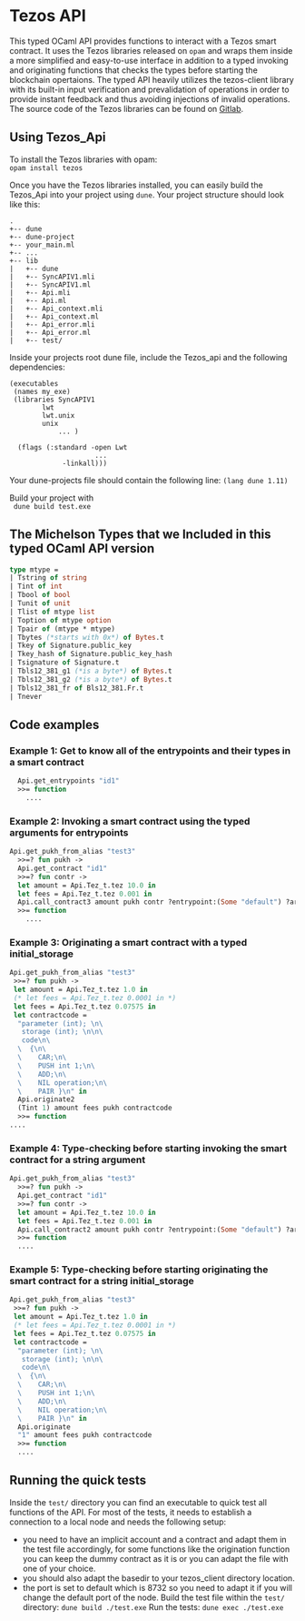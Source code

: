 # Tezos API

This typed OCaml API provides functions to interact with a Tezos smart contract. It uses the Tezos libraries released on ```opam``` and
wraps them inside a more simplified and easy-to-use interface in addition to a typed invoking and originating functions that checks the types before starting the blockchain opertaions. The typed API heavily utilizes the tezos-client library with
its built-in input verification and prevalidation of operations in order to provide instant feedback and thus avoiding injections
of invalid operations.
The source code of the Tezos libraries can be found on [Gitlab](https://gitlab.com/tezos/tezos/).
## Using Tezos_Api
To install the Tezos libraries with opam:  
```opam install tezos```

Once you have the Tezos libraries installed, you can easily build the Tezos_Api into your project using ```dune```. Your project structure should look like this:

```
.  
+-- dune  
+-- dune-project
+-- your_main.ml
+-- ...
+-- lib
|   +-- dune
|   +-- SyncAPIV1.mli
|   +-- SyncAPIV1.ml
|   +-- Api.mli
|   +-- Api.ml
|   +-- Api_context.mli
|   +-- Api_context.ml
|   +-- Api_error.mli
|   +-- Api_error.ml
|   +-- test/
```

Inside your projects root dune file, include the Tezos_api and the following dependencies:
```
(executables
 (names my_exe)
 (libraries SyncAPIV1
 	    lwt
	    lwt.unix
	    unix
            ... )

  (flags (:standard -open Lwt
                     ...
  	 	     -linkall)))
```
Your dune-projects file should contain the following line:
``` (lang dune 1.11) ```

Build your project with  
``` dune build test.exe```
## The Michelson Types that we Included in this typed OCaml API version
```ocaml
type mtype = 
| Tstring of string
| Tint of int 
| Tbool of bool
| Tunit of unit
| Tlist of mtype list
| Toption of mtype option
| Tpair of (mtype * mtype)
| Tbytes (*starts with 0x*) of Bytes.t  
| Tkey of Signature.public_key
| Tkey_hash of Signature.public_key_hash
| Tsignature of Signature.t
| Tbls12_381_g1 (*is a byte*) of Bytes.t
| Tbls12_381_g2 (*is a byte*) of Bytes.t
| Tbls12_381_fr of Bls12_381.Fr.t
| Tnever
```
## Code examples
### Example 1: Get to know all of the entrypoints and their types in a smart contract 
```ocaml
  Api.get_entrypoints "id1"
  >>= function 
    ....
```

### Example 2: Invoking a smart contract using the typed arguments for entrypoints 
```ocaml
Api.get_pukh_from_alias "test3"
  >>=? fun pukh ->
  Api.get_contract "id1"
  >>=? fun contr ->
  let amount = Api.Tez_t.tez 10.0 in
  let fees = Api.Tez_t.tez 0.001 in
  Api.call_contract3 amount pukh contr ?entrypoint:(Some "default") ?arg:(Some (Tstring "xxx")) fees
  >>= function
    ....
```

### Example 3: Originating a smart contract with a typed initial_storage
```ocaml
Api.get_pukh_from_alias "test3"
 >>=? fun pukh ->
 let amount = Api.Tez_t.tez 1.0 in
 (* let fees = Api.Tez_t.tez 0.0001 in *)
 let fees = Api.Tez_t.tez 0.07575 in
 let contractcode = 
  "parameter (int); \n\
   storage (int); \n\n\
   code\n\
  \  {\n\
  \    CAR;\n\
  \    PUSH int 1;\n\
  \    ADD;\n\
  \    NIL operation;\n\
  \    PAIR }\n" in 
  Api.originate2 
  (Tint 1) amount fees pukh contractcode
  >>= function 
....
```

### Example 4: Type-checking before starting invoking the smart contract for a string argument 
```ocaml
Api.get_pukh_from_alias "test3"
  >>=? fun pukh ->
  Api.get_contract "id1"
  >>=? fun contr ->
  let amount = Api.Tez_t.tez 10.0 in
  let fees = Api.Tez_t.tez 0.001 in
  Api.call_contract2 amount pukh contr ?entrypoint:(Some "default") ?arg:(Some "\"true\"") fees
  >>= function
  ....
```

### Example 5: Type-checking before starting originating the smart contract for a string initial_storage
```ocaml
Api.get_pukh_from_alias "test3"
 >>=? fun pukh ->
 let amount = Api.Tez_t.tez 1.0 in
 (* let fees = Api.Tez_t.tez 0.0001 in *)
 let fees = Api.Tez_t.tez 0.07575 in
 let contractcode = 
  "parameter (int); \n\
   storage (int); \n\n\
   code\n\
  \  {\n\
  \    CAR;\n\
  \    PUSH int 1;\n\
  \    ADD;\n\
  \    NIL operation;\n\
  \    PAIR }\n" in 
  Api.originate 
  "1" amount fees pukh contractcode
  >>= function 
  ....
```

## Running the quick tests
Inside the ```test/``` directory you can find an executable to quick test all functions of the API. For most of the tests, it needs to establish a connection to a local node and needs the following setup:
- you need to have an implicit account and a contract and adapt them in the test file accordingly, for some functions like the origination function you can keep the dummy contract as it is or you can adapt the file with one of your choice. 
- you should also adapt the basedir to your tezos_client directory location.
- the port is set to default which is 8732 so you need to adapt it if you will change the default port of the node. 
Build the test file within the ```test/``` directory:
```dune build ./test.exe```
Run the tests:
```dune exec ./test.exe```

